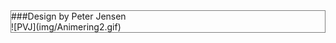 <div style="border: 1px solid grey; height: auto;  overflow: auto; padding: 0">
    <div markdown=1 style="">###Design by  Peter Jensen</div>
    <div markdown=1  style=" height: auto">![PVJ](img/Animering2.gif)</div>
</div>
